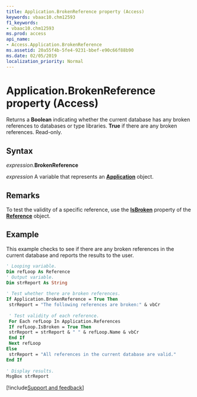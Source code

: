 ```yaml
---
title: Application.BrokenReference property (Access)
keywords: vbaac10.chm12593
f1_keywords:
- vbaac10.chm12593
ms.prod: access
api_name:
- Access.Application.BrokenReference
ms.assetid: 20a55f4b-5fe4-9231-bbef-e90c66f88b90
ms.date: 02/05/2019
localization_priority: Normal
---
```



# Application.BrokenReference property (Access)

Returns a **Boolean** indicating whether the current database has any broken references to databases or type libraries. **True** if there are any broken references. Read-only.


## Syntax

_expression_.**BrokenReference**

_expression_ A variable that represents an **[Application](Access.Application.md)** object.


## Remarks

To test the validity of a specific reference, use the **[IsBroken](Access.Reference.IsBroken.md)** property of the **[Reference](Access.Reference.md)** object.


## Example

This example checks to see if there are any broken references in the current database and reports the results to the user.

```vb
' Looping variable. 
Dim refLoop As Reference 
' Output variable. 
Dim strReport As String 
 
' Test whether there are broken references. 
If Application.BrokenReference = True Then 
 strReport = "The following references are broken:" & vbCr 
 
 ' Test validity of each reference. 
 For Each refLoop In Application.References 
 If refLoop.IsBroken = True Then 
 strReport = strReport & " " & refLoop.Name & vbCr 
 End If 
 Next refLoop 
Else 
 strReport = "All references in the current database are valid." 
End If 
 
' Display results. 
MsgBox strReport
```




[!include[Support and feedback](~/includes/feedback-boilerplate.md)]